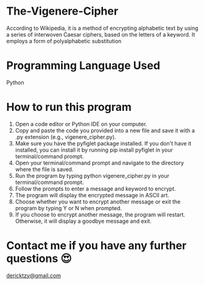 # The-Vigenere-Cipher
According to Wikipedia, it is a method of encrypting alphabetic text by using a series of interwoven Caesar ciphers, based on the letters of a keyword. It employs a form of polyalphabetic substitution

# Programming Language Used
Python

# How to run this program
1. Open a code editor or Python IDE on your computer.
2. Copy and paste the code you provided into a new file and save it with a .py extension (e.g., vigenere_cipher.py).
3. Make sure you have the pyfiglet package installed. If you don't have it installed, you can install it by running pip install pyfiglet in your terminal/command prompt.
4. Open your terminal/command prompt and navigate to the directory where the file is saved.
5. Run the program by typing python vigenere_cipher.py in your terminal/command prompt.
6. Follow the prompts to enter a message and keyword to encrypt.
7. The program will display the encrypted message in ASCII art.
8. Choose whether you want to encrypt another message or exit the program by typing Y or N when prompted.
9. If you choose to encrypt another message, the program will restart. Otherwise, it will display a goodbye message and exit.

# Contact me if you have any further questions 😍
dericktzy@gmail.com
